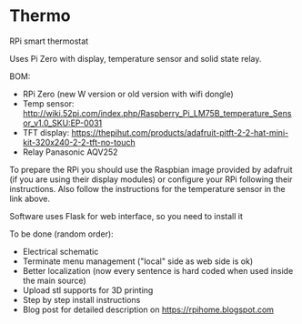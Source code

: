 # Thermo
RPi smart thermostat

Uses Pi Zero with display, temperature sensor and solid state relay.

BOM:
- RPi Zero (new W version or old version with wifi dongle)
- Temp sensor: http://wiki.52pi.com/index.php/Raspberry_Pi_LM75B_temperature_Sensor_v1.0_SKU:EP-0031
- TFT display: https://thepihut.com/products/adafruit-pitft-2-2-hat-mini-kit-320x240-2-2-tft-no-touch
- Relay Panasonic AQV252

To prepare the RPi you should use the Raspbian image provided by adafruit (if you are using their display modules) or configure your RPi following their instructions.
Also follow the instructions for the temperature sensor in the link above.

Software uses Flask for web interface, so you need to install it

To be done (random order):
- Electrical schematic
- Terminate menu management ("local" side as web side is ok)
- Better localization (now every sentence is hard coded when used inside the main source)
- Upload stl supports for 3D printing
- Step by step install instructions
- Blog post for detailed description on https://rpihome.blogspot.com
